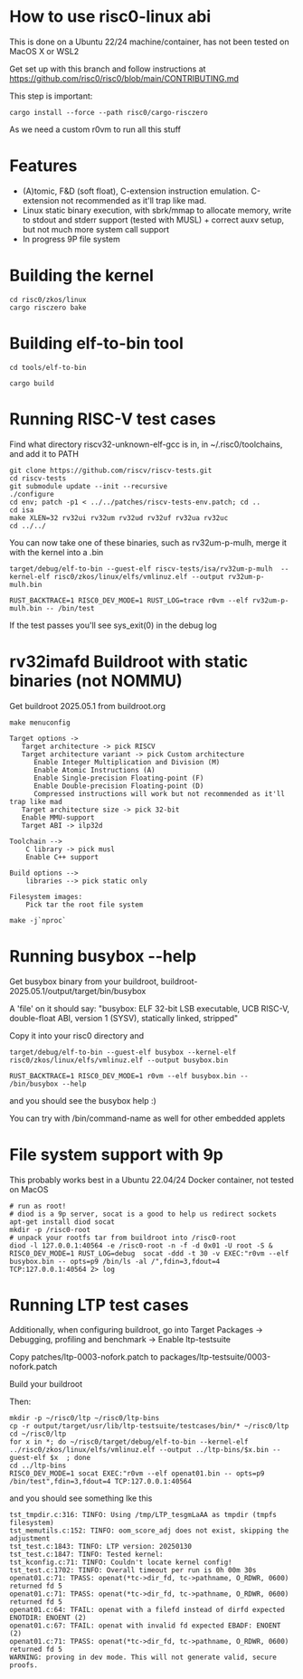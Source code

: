 # How to use risc0-linux abi

This is done on a Ubuntu 22/24 machine/container, has not been tested on MacOS X or WSL2

Get set up with this branch and follow instructions at https://github.com/risc0/risc0/blob/main/CONTRIBUTING.md

This step is important:

```
cargo install --force --path risc0/cargo-risczero
```

As we need a custom r0vm to run all this stuff

# Features
- (A)tomic, F&D (soft float), C-extension instruction emulation. C-extension not recommended as it'll trap like mad.
- Linux static binary execution, with sbrk/mmap to allocate memory, write to stdout and stderr support (tested with MUSL) + correct auxv setup, but not much more system call support
- In progress 9P file system

# Building the kernel 
```
cd risc0/zkos/linux
cargo risczero bake
```

# Building elf-to-bin tool

```
cd tools/elf-to-bin

cargo build
```

# Running RISC-V test cases

Find what directory riscv32-unknown-elf-gcc is in, in ~/.risc0/toolchains,
and add it to PATH

```
git clone https://github.com/riscv/riscv-tests.git
cd riscv-tests
git submodule update --init --recursive
./configure
cd env; patch -p1 < ../../patches/riscv-tests-env.patch; cd ..
cd isa
make XLEN=32 rv32ui rv32um rv32ud rv32uf rv32ua rv32uc
cd ../../
```

You can now take one of these binaries, such as rv32um-p-mulh, merge it with the kernel into a .bin

```
target/debug/elf-to-bin --guest-elf riscv-tests/isa/rv32um-p-mulh  --kernel-elf risc0/zkos/linux/elfs/vmlinuz.elf --output rv32um-p-mulh.bin

RUST_BACKTRACE=1 RISC0_DEV_MODE=1 RUST_LOG=trace r0vm --elf rv32um-p-mulh.bin -- /bin/test 
```

If the test passes you'll see sys_exit(0) in the debug log

# rv32imafd Buildroot with static binaries (not NOMMU)

Get buildroot 2025.05.1 from buildroot.org

```
make menuconfig
```

```
Target options -> 
   Target architecture -> pick RISCV
   Target architecture variant -> pick Custom architecture
      Enable Integer Multiplication and Division (M)
      Enable Atomic Instructions (A)
      Enable Single-precision Floating-point (F)
      Enable Double-precision Floating-point (D)
      Compressed instructions will work but not recommended as it'll trap like mad
   Target architecture size -> pick 32-bit
   Enable MMU-support
   Target ABI -> ilp32d 

Toolchain -->
    C library -> pick musl
    Enable C++ support

Build options --> 
    libraries --> pick static only        

Filesystem images:
    Pick tar the root file system
```

```
make -j`nproc`
```

# Running busybox --help

Get busybox binary from your buildroot, buildroot-2025.05.1/output/target/bin/busybox

A 'file' on it should say: "busybox: ELF 32-bit LSB executable, UCB RISC-V, double-float ABI, version 1 (SYSV), statically linked, stripped"

Copy it into your risc0 directory and

```
target/debug/elf-to-bin --guest-elf busybox --kernel-elf risc0/zkos/linux/elfs/vmlinuz.elf --output busybox.bin

RUST_BACKTRACE=1 RISC0_DEV_MODE=1 r0vm --elf busybox.bin -- /bin/busybox --help
```

and you should see the busybox help :)

You can try with /bin/command-name as well for other embedded applets

# File system support with 9p

This probably works best in a Ubuntu 22.04/24 Docker container, not tested on MacOS

```
# run as root!
# diod is a 9p server, socat is a good to help us redirect sockets
apt-get install diod socat
mkdir -p /risc0-root
# unpack your rootfs tar from buildroot into /risc0-root
diod -l 127.0.0.1:40564 -e /risc0-root -n -f -d 0x01 -U root -S &
RISC0_DEV_MODE=1 RUST_LOG=debug  socat -ddd -t 30 -v EXEC:"r0vm --elf busybox.bin -- opts=p9 /bin/ls -al /",fdin=3,fdout=4 TCP:127.0.0.1:40564 2> log
```
# Running LTP test cases

Additionally, when configuring buildroot, go into Target Packages -> Debugging, profiling and benchmark -> Enable ltp-testsuite

Copy patches/ltp-0003-nofork.patch to packages/ltp-testsuite/0003-nofork.patch

Build your buildroot

Then:

```
mkdir -p ~/risc0/ltp ~/risc0/ltp-bins
cp -r output/target/usr/lib/ltp-testsuite/testcases/bin/* ~/risc0/ltp
cd ~/risc0/ltp
for x in *; do ~/risc0/target/debug/elf-to-bin --kernel-elf ../risc0/zkos/linux/elfs/vmlinuz.elf --output ../ltp-bins/$x.bin --guest-elf $x  ; done
cd ../ltp-bins
RISC0_DEV_MODE=1 socat EXEC:"r0vm --elf openat01.bin -- opts=p9 /bin/test",fdin=3,fdout=4 TCP:127.0.0.1:40564
```

and you should see something lke this

```
tst_tmpdir.c:316: TINFO: Using /tmp/LTP_tesgmLaAA as tmpdir (tmpfs filesystem)
tst_memutils.c:152: TINFO: oom_score_adj does not exist, skipping the adjustment
tst_test.c:1843: TINFO: LTP version: 20250130
tst_test.c:1847: TINFO: Tested kernel:
tst_kconfig.c:71: TINFO: Couldn't locate kernel config!
tst_test.c:1702: TINFO: Overall timeout per run is 0h 00m 30s
openat01.c:71: TPASS: openat(*tc->dir_fd, tc->pathname, O_RDWR, 0600) returned fd 5
openat01.c:71: TPASS: openat(*tc->dir_fd, tc->pathname, O_RDWR, 0600) returned fd 5
openat01.c:64: TFAIL: openat with a filefd instead of dirfd expected ENOTDIR: ENOENT (2)
openat01.c:67: TFAIL: openat with invalid fd expected EBADF: ENOENT (2)
openat01.c:71: TPASS: openat(*tc->dir_fd, tc->pathname, O_RDWR, 0600) returned fd 5
WARNING: proving in dev mode. This will not generate valid, secure proofs.
```